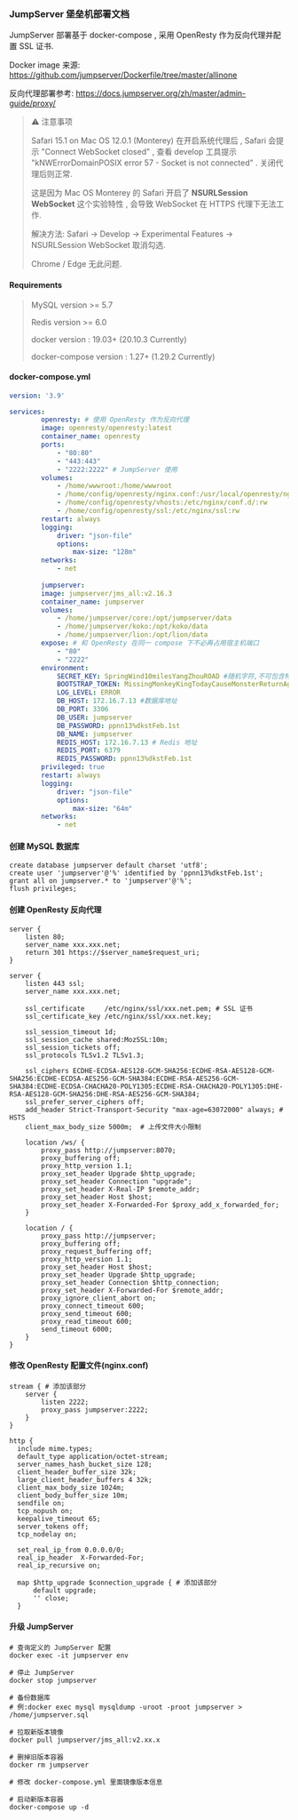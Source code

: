 ### JumpServer 堡垒机部署文档

JumpServer 部署基于 docker-compose , 采用 OpenResty 作为反向代理并配置 SSL 证书.

Docker image 来源: https://github.com/jumpserver/Dockerfile/tree/master/allinone

反向代理部署参考: https://docs.jumpserver.org/zh/master/admin-guide/proxy/




> ⚠️ 注意事项
>
> Safari 15.1 on Mac OS 12.0.1 (Monterey) 在开启系统代理后 , Safari 会提示 "Connect WebSocket closed"  , 查看 develop 工具提示 "kNWErrorDomainPOSIX error 57 - Socket is not connected" . 关闭代理后则正常.
>
> 这是因为 Mac OS Monterey 的 Safari 开启了 **NSURLSession WebSocket** 这个实验特性 , 会导致 WebSocket 在 HTTPS 代理下无法工作.
>
> 解决方法: Safari -> Develop -> Experimental Features -> NSURLSession WebSocket 取消勾选.
>
> Chrome / Edge 无此问题.



#### Requirements

> MySQL version >= 5.7
>
> Redis version >= 6.0
>
> docker version : 19.03+ (20.10.3 Currently)
>
> docker-compose version : 1.27+ (1.29.2 Currently)



#### docker-compose.yml

```yaml
version: '3.9'

services:
		openresty: # 使用 OpenResty 作为反向代理
        image: openresty/openresty:latest
        container_name: openresty
        ports:
            - "80:80"
            - "443:443"
            - "2222:2222" # JumpServer 使用
        volumes:
            - /home/wwwroot:/home/wwwroot
            - /home/config/openresty/nginx.conf:/usr/local/openresty/nginx/conf/nginx.conf:ro
            - /home/config/openresty/vhosts:/etc/nginx/conf.d/:rw
            - /home/config/openresty/ssl:/etc/nginx/ssl:rw
        restart: always
        logging:
            driver: "json-file"
            options:
                max-size: "128m"
        networks:
            - net
            
		jumpserver:
        image: jumpserver/jms_all:v2.16.3
        container_name: jumpserver
        volumes:
            - /home/jumpserver/core:/opt/jumpserver/data
            - /home/jumpserver/koko:/opt/koko/data
            - /home/jumpserver/lion:/opt/lion/data
        expose: # 和 OpenResty 在同一 compose 下不必再占用宿主机端口
            - "80"
            - "2222"
        environment:
            SECRET_KEY: SpringWind10milesYangZhouROAD #随机字符,不可包含特殊字符
            BOOTSTRAP_TOKEN: MissingMonkeyKingTodayCauseMonsterReturnAgain #随机字符,不可包含特殊字符
            LOG_LEVEL: ERROR
            DB_HOST: 172.16.7.13 #数据库地址
            DB_PORT: 3306
            DB_USER: jumpserver
            DB_PASSWORD: ppnn13%dkstFeb.1st
            DB_NAME: jumpserver
            REDIS_HOST: 172.16.7.13 # Redis 地址
            REDIS_PORT: 6379
            REDIS_PASSWORD: ppnn13%dkstFeb.1st
        privileged: true
        restart: always
        logging:
            driver: "json-file"
            options:
                max-size: "64m"
        networks:
            - net
```



#### 创建 MySQL 数据库

```mysql
create database jumpserver default charset 'utf8';
create user 'jumpserver'@'%' identified by 'ppnn13%dkstFeb.1st';
grant all on jumpserver.* to 'jumpserver'@'%';
flush privileges;
```



#### 创建 OpenResty 反向代理

```nginx
server {
    listen 80;
    server_name xxx.xxx.net;
    return 301 https://$server_name$request_uri;
}

server {
    listen 443 ssl;
    server_name xxx.xxx.net;

    ssl_certificate     /etc/nginx/ssl/xxx.net.pem; # SSL 证书
    ssl_certificate_key /etc/nginx/ssl/xxx.net.key;

    ssl_session_timeout 1d;
    ssl_session_cache shared:MozSSL:10m;
    ssl_session_tickets off;
    ssl_protocols TLSv1.2 TLSv1.3;

    ssl_ciphers ECDHE-ECDSA-AES128-GCM-SHA256:ECDHE-RSA-AES128-GCM-SHA256:ECDHE-ECDSA-AES256-GCM-SHA384:ECDHE-RSA-AES256-GCM-SHA384:ECDHE-ECDSA-CHACHA20-POLY1305:ECDHE-RSA-CHACHA20-POLY1305:DHE-RSA-AES128-GCM-SHA256:DHE-RSA-AES256-GCM-SHA384;
    ssl_prefer_server_ciphers off;
    add_header Strict-Transport-Security "max-age=63072000" always; # HSTS
    client_max_body_size 5000m;  # 上传文件大小限制

    location /ws/ {
        proxy_pass http://jumpserver:8070;
        proxy_buffering off;
        proxy_http_version 1.1;
        proxy_set_header Upgrade $http_upgrade;
        proxy_set_header Connection "upgrade";
        proxy_set_header X-Real-IP $remote_addr;
        proxy_set_header Host $host;
        proxy_set_header X-Forwarded-For $proxy_add_x_forwarded_for;
    }

    location / {
        proxy_pass http://jumpserver;
        proxy_buffering off;
        proxy_request_buffering off;
        proxy_http_version 1.1;
        proxy_set_header Host $host;
        proxy_set_header Upgrade $http_upgrade;
        proxy_set_header Connection $http_connection;
        proxy_set_header X-Forwarded-For $remote_addr;
        proxy_ignore_client_abort on;
        proxy_connect_timeout 600;
        proxy_send_timeout 600;
        proxy_read_timeout 600;
        send_timeout 6000;
    }
}
```



#### 修改 OpenResty 配置文件(nginx.conf)

```nginx
stream { # 添加该部分
    server {
        listen 2222;
        proxy_pass jumpserver:2222;
    }
}

http {
  include mime.types;
  default_type application/octet-stream;
  server_names_hash_bucket_size 128;
  client_header_buffer_size 32k;
  large_client_header_buffers 4 32k;
  client_max_body_size 1024m;
  client_body_buffer_size 10m;
  sendfile on;
  tcp_nopush on;
  keepalive_timeout 65;
  server_tokens off;
  tcp_nodelay on;

  set_real_ip_from 0.0.0.0/0;
  real_ip_header  X-Forwarded-For;
  real_ip_recursive on;

  map $http_upgrade $connection_upgrade { # 添加该部分
      default upgrade;
      '' close;
  }
```



#### 升级 JumpServer

```
# 查询定义的 JumpServer 配置
docker exec -it jumpserver env

# 停止 JumpServer
docker stop jumpserver

# 备份数据库
# 例:docker exec mysql mysqldump -uroot -proot jumpserver > /home/jumpserver.sql

# 拉取新版本镜像
docker pull jumpserver/jms_all:v2.xx.x

# 删掉旧版本容器
docker rm jumpserver

# 修改 docker-compose.yml 里面镜像版本信息

# 启动新版本容器
docker-compose up -d
```

